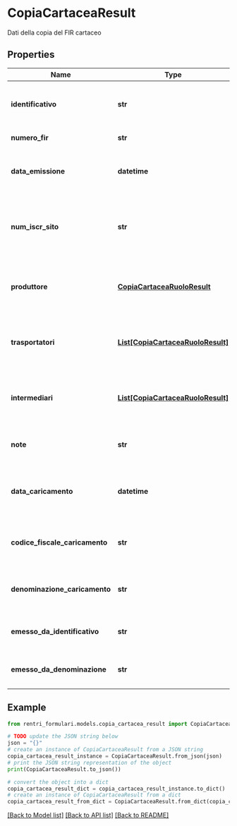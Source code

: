 # CopiaCartaceaResult

Dati della copia del FIR cartaceo

## Properties

Name | Type | Description | Notes
------------ | ------------- | ------------- | -------------
**identificativo** | **str** | Identificativo univco della copia del FIR cartaceo caricata | [optional] 
**numero_fir** | **str** | Numero del FIR cartaceo | [optional] 
**data_emissione** | **datetime** | Data emissione del FIR cartaceo (formato ISO 8601 UTC) | [optional] 
**num_iscr_sito** | **str** | Numero iscrizione unità locale dell&#39;operatore che ha effettuato il caricamento | [optional] 
**produttore** | [**CopiaCartaceaRuoloResult**](CopiaCartaceaRuoloResult.md) | Dati del produttore a cui si rende disponibile la copia del FIR cartaceo | [optional] 
**trasportatori** | [**List[CopiaCartaceaRuoloResult]**](CopiaCartaceaRuoloResult.md) | Dati dei trasportatori ai quali si rende disponibile la copia del FIR cartaceo | [optional] 
**intermediari** | [**List[CopiaCartaceaRuoloResult]**](CopiaCartaceaRuoloResult.md) | Dati degli intermediari ai quali si rende disponibile la copia del FIR cartaceo | [optional] 
**note** | **str** | Eventuali note riguardanti la copia del FIR cartaceo | [optional] 
**data_caricamento** | **datetime** | Data di caricamento della copia del FIR cartaceo (formato ISO 8601 UTC) | [optional] 
**codice_fiscale_caricamento** | **str** | Codice fiscale del soggetto che ha effettuato il caricamento | [optional] 
**denominazione_caricamento** | **str** | Denominazione del soggetto che ha effettuato il caricamento | [optional] 
**emesso_da_identificativo** | **str** | Codice fiscale del soggetto intestatario del numero FIR | [optional] 
**emesso_da_denominazione** | **str** | Denominazione del soggetto intestatario del numero FIR | [optional] 

## Example

```python
from rentri_formulari.models.copia_cartacea_result import CopiaCartaceaResult

# TODO update the JSON string below
json = "{}"
# create an instance of CopiaCartaceaResult from a JSON string
copia_cartacea_result_instance = CopiaCartaceaResult.from_json(json)
# print the JSON string representation of the object
print(CopiaCartaceaResult.to_json())

# convert the object into a dict
copia_cartacea_result_dict = copia_cartacea_result_instance.to_dict()
# create an instance of CopiaCartaceaResult from a dict
copia_cartacea_result_from_dict = CopiaCartaceaResult.from_dict(copia_cartacea_result_dict)
```
[[Back to Model list]](../README.md#documentation-for-models) [[Back to API list]](../README.md#documentation-for-api-endpoints) [[Back to README]](../README.md)


